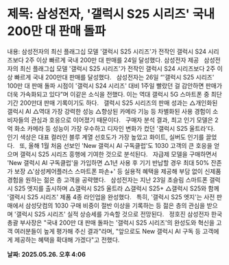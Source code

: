 # **제목: 삼성전자, '갤럭시 S25 시리즈' 국내 200만 대 판매 돌파**

  내용: 삼성전자의 최신 플래그십 모델 '갤럭시 S25 시리즈'가 전작인 갤럭시 S24 시리즈보다 2주 이상 빠르게 국내 200만 대 판매를 24일 달성했다. 삼성전자 제공       삼성전자의 최신 플래그십 모델 '갤럭시 S25 시리즈'가 전작인 갤럭시 S24 시리즈보다 2주 이상 빠르게 국내 200만대 판매를 달성했다.     삼성전자는 26일 “'갤럭시 S25 시리즈' 100만 대 판매 돌파 시점이 '갤럭시 S24 시리즈' 대비 1주일 빨랐던 걸 감안하면 판매가 더욱 가속화되고 있다”며 이같은 소식을 전했다. 이는 역대 갤럭시 5G 스마트폰 중 최단 기간 200만대 판매 기록이기도 하다.     갤럭시 S25 시리즈의 판매 성과는 △개인화된 갤럭시 AI △역대 가장 강력한 성능 △향상된 카메라 기능 등 차별화된 사용 경험이 소비자들의 관심과 호응으로 이어졌기 때문이다.     구매자 분석 결과, 최고 인기 모델은 2억 화소 카메라 등 성능이 가장 우수하고 디자인 변화가 컸던 '갤럭시 S25 울트라'다.     인기 색상은 대표 컬러인 블루 계열 선호도가 가장 높았고 화이트, 실버도 인기를 끌었다.     또, 올해 1월 처음 선보인 'New 갤럭시 AI 구독클럽'도 1030 고객의 큰 호응을 얻으며 갤럭시 S25 시리즈 흥행에 기여한 것으로 분석된다.     자급제 모델을 구매하면서 'New 갤럭시 AI 구독클럽'을 가입하면 △1년 사용 후 기기 반납할 경우 최대 50% 잔존가 보장 △'삼성케어플러스 스마트폰 파손+' 등 실용적 혜택을 제공해 부담 없이 신제품 경험을 원하는 젊은 층 고객을 공략했다.     삼성전자는 지난 23일 초슬림 스마트폰 갤럭시 S25 엣지를 출시하며 △갤럭시 S25 울트라 △갤럭시 S25+ △갤럭시 S25와 함께 '갤럭시 S25 시리즈' 제품 4종 라인업을 완성했다.     특히, '갤럭시 S25 엣지'는 사전 판매에서 삼성닷컴의 1030 구매 비중이 절반 이상을 기록하는 등 젊은 층의 관심을 받으며 '갤럭시 S25 시리즈' 실적 상승세를 가속할 것으로 전망된다.     정호진 삼성전자 한국총괄 부사장은 "국내 200만 대 판매 돌파는 '갤럭시 S25 시리즈'의 완성도와 혁신을 고객 여러분들이 높게 평가해 주신 결과"라며, "앞으로도 New 갤럭시 AI 구독 등 고객에게 제공하는 혜택을 확대해 가겠다"고 전했다.

  **날짜: 2025.05.26. 오후 4:06**